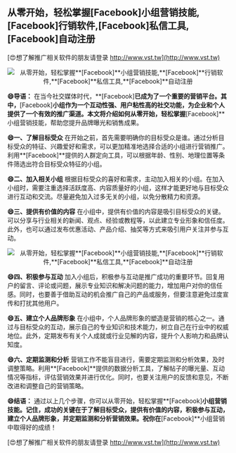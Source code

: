 ## **从零开始，轻松掌握**[Facebook]**小组营销技能,**[Facebook]**行销软件,**[Facebook]**私信工具,**[Facebook]**自动注册**

[😍想了解推广相关软件的朋友请登录 http://www.vst.tw](http://www.vst.tw)

 <center><img src="https://vst.tw/MP4/tuiguang/png/7.png" alt="从零开始，轻松掌握**[Facebook]**小组营销技能,**[Facebook]**行销软件,**[Facebook]**私信工具,**[Facebook]**自动注册"></center>

**😄导语：**
在当今社交媒体时代，**[Facebook]**已成为了一个重要的营销平台。其中，**[Facebook]**小组作为一个互动性强、用户粘性高的社交功能，为企业和个人提供了一个有效的推广渠道。本文将介绍如何从零开始，轻松掌握**[Facebook]**小组营销技能，帮助您提升品牌曝光和销售成果。

**😄一、了解目标受众**
在开始之前，首先需要明确你的目标受众是谁。通过分析目标受众的特征、兴趣爱好和需求，可以更加精准地选择合适的小组进行营销推广。利用**[Facebook]**提供的人群定向工具，可以根据年龄、性别、地理位置等条件筛选出符合目标受众特征的小组。

**😄二、加入相关小组**
根据目标受众的喜好和需求，主动加入相关的小组。在加入小组时，需要注重选择活跃度高、内容质量好的小组，这样才能更好地与目标受众进行互动和交流。尽量避免加入过多无关的小组，以免分散精力和资源。

**😄三、提供有价值的内容**
在小组中，提供有价值的内容是吸引目标受众的关键。可以分享与行业相关的新闻、观点、经验或教程等，以此建立专业形象和信任度。此外，也可以通过发布优惠活动、产品介绍、抽奖等方式来吸引用户关注并参与互动。

 <center><img src="https://vst.tw/MP4/tuiguang/png/0.png" alt="从零开始，轻松掌握**[Facebook]**小组营销技能,**[Facebook]**行销软件,**[Facebook]**私信工具,**[Facebook]**自动注册"></center>

**😄四、积极参与互动**
加入小组后，积极参与互动是推广成功的重要环节。回复用户的留言、评论或问题，展示专业知识和解决问题的能力，增加用户对你的信任感。同时，也要善于借助互动的机会推广自己的产品或服务，但要注意避免过度宣传和打扰其他用户。

**😄五、建立个人品牌形象**
在小组中，个人品牌形象的塑造是营销的核心之一。通过与目标受众的互动，展示自己的专业知识和技术能力，树立自己在行业中的权威地位。此外，定期发布有关个人成就或行业见解的内容，提升个人影响力和品牌认知度。

**😄六、定期监测和分析**
营销工作不能盲目进行，需要定期监测和分析效果，及时调整策略。利用**[Facebook]**提供的数据分析工具，了解帖子的曝光量、互动情况等指标，评估营销效果并进行优化。同时，也要关注用户的反馈和意见，不断改进和调整自己的营销策略。

**😄结语：**
通过以上几个步骤，你可以从零开始，轻松掌握**[Facebook]**小组营销技能。记住，成功的关键在于了解目标受众，提供有价值的内容，积极参与互动，建立个人品牌形象，并定期监测和分析营销效果。祝你在**[Facebook]**小组营销中取得好的成绩！

[😍想了解推广相关软件的朋友请登录 http://www.vst.tw](http://www.vst.tw)



